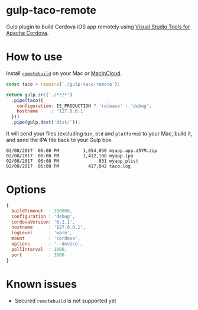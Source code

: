 # gulp-taco-remote

Gulp plugin to build Cordova iOS app remotely using [Visual Studio Tools for Apache Cordova](https://taco.visualstudio.com/).

# How to use

Install [`remotebuild`](https://taco.visualstudio.com/en-us/docs/ios-guide/) on your Mac or [MacInCloud](https://macincloud.com/).

```js
const taco = require('./gulp-taco-remote');

return gulp.src('./**/*')
  .pipe(taco({
    configuration: IS_PRODUCTION ? 'release' : 'debug',
    hostname     : '127.0.0.1'
  }))
  .pipe(gulp.dest('dist/'));
```

It will send your files (excluding `bin`, `bld` and `platforms`) to your Mac, build it, and send the IPA file back to your Gulp box.

```
02/08/2017  06:08 PM         1,054,050 myapp.app.dSYM.zip
02/08/2017  06:08 PM         1,412,198 myapp.ipa
02/08/2017  06:08 PM               831 myapp.plist
02/08/2017  06:08 PM           417,042 taco.log
```

# Options

```js
{
  buildTimeout  : 300000,
  configuration : 'debug',
  cordovaVersion: '6.1.1',
  hostname      : '127.0.0.1',
  logLevel      : 'warn',
  mount         : 'cordova',
  options       : '--device',
  pollInterval  : 1000,
  port          : 3000
}
```

# Known issues

* Secured `remotebuild` is not supported yet
